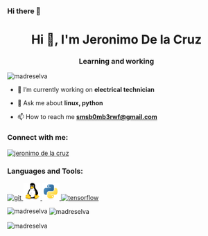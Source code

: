### Hi there 👋

<!--
**madreselva/madreselva** is a ✨ _special_ ✨ repository because its `README.md` (this file) appears on your GitHub profile.

Here are some ideas to get you started:

- 🔭 I’m currently working on ...
- 🌱 I’m currently learning ...
- 👯 I’m looking to collaborate on ...
- 🤔 I’m looking for help with ...
- 💬 Ask me about ...
- 📫 How to reach me: ...
- 😄 Pronouns: ...
- ⚡ Fun fact: ...
-->



<h1 align="center">Hi 👋, I'm Jeronimo De la Cruz</h1>
<h3 align="center">Learning and working</h3>

<p align="left"> <img src="https://komarev.com/ghpvc/?username=madreselva&label=Profile%20views&color=0e75b6&style=flat" alt="madreselva" /> </p>

- 🔭 I’m currently working on **electrical technician**

- 💬 Ask me about **linux, python**

- 📫 How to reach me **smsb0mb3rwf@gmail.com**

<h3 align="left">Connect with me:</h3>
<p align="left">
<a href="https://linkedin.com/in/jeronimo de la cruz" target="blank"><img align="center" src="https://raw.githubusercontent.com/rahuldkjain/github-profile-readme-generator/master/src/images/icons/Social/linked-in-alt.svg" alt="jeronimo de la cruz" height="30" width="40" /></a>
</p>

<h3 align="left">Languages and Tools:</h3>
<p align="left"> <a href="https://git-scm.com/" target="_blank" rel="noreferrer"> <img src="https://www.vectorlogo.zone/logos/git-scm/git-scm-icon.svg" alt="git" width="40" height="40"/> </a> <a href="https://www.linux.org/" target="_blank" rel="noreferrer"> <img src="https://raw.githubusercontent.com/devicons/devicon/master/icons/linux/linux-original.svg" alt="linux" width="40" height="40"/> </a> <a href="https://www.python.org" target="_blank" rel="noreferrer"> <img src="https://raw.githubusercontent.com/devicons/devicon/master/icons/python/python-original.svg" alt="python" width="40" height="40"/> </a> <a href="https://www.tensorflow.org" target="_blank" rel="noreferrer"> <img src="https://www.vectorlogo.zone/logos/tensorflow/tensorflow-icon.svg" alt="tensorflow" width="40" height="40"/> </a> </p>

<p><img align="left" src="https://github-readme-stats.vercel.app/api/top-langs?username=madreselva&show_icons=true&locale=en&layout=compact" alt="madreselva" /></p>

<p>&nbsp;<img align="center" src="https://github-readme-stats.vercel.app/api?username=madreselva&show_icons=true&locale=en" alt="madreselva" /></p>

<p><img align="center" src="https://github-readme-streak-stats.herokuapp.com/?user=madreselva&" alt="madreselva" /></p>
